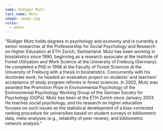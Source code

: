 ```yaml
---
name: Rudiger Mutz
last_name: Mutz
image: image.jpg
roles:
  - maker
---
```

"Rüdiger Mutz holds degrees in psychology and economy and is currently a senior researcher at the Professorship for Social Psychology and Research on Higher Education at ETH Zurich, Switzerland. Mutz has been working in biostatistics since 1990, beginning as a research associate at the Institute of Forest Utilization and Work Science at the University of Freiburg (Germany). He completed a PhD in 1998 at the Faculty of Forest Sciences at the University of Freiburg with a thesis in biostatistics. Concurrently with his doctorate work, he headed an evaluation project on students’ and teachers’ acceptance of study program reforms in forest sciences. In 2002, Mutz was awarded the Promotion Prize in Environmental Psychology of the Environmental Psychology Working Group of the German Society for Psychology (DGPs). Mutz has been at the ETH Zurich since January 2003. He teaches social psychology, and his research on higher education focuses on such issues as the statistical development of a bias-corrected ranking procedure for universities based on student surveys or bibliometric data, meta-analyses (e.g., reliability of peer review), and bibliometric network analysis."